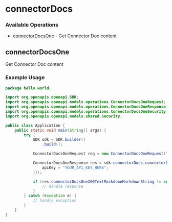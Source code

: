 # connectorDocs

### Available Operations

* [connectorDocsOne](#connectordocsone) - Get Connector Doc content

## connectorDocsOne

Get Connector Doc content

### Example Usage

```java
package hello.world;

import org.openapis.openapi.SDK;
import org.openapis.openapi.models.operations.ConnectorDocsOneRequest;
import org.openapis.openapi.models.operations.ConnectorDocsOneResponse;
import org.openapis.openapi.models.operations.ConnectorDocsOneSecurity;
import org.openapis.openapi.models.shared.Security;

public class Application {
    public static void main(String[] args) {
        try {
            SDK sdk = SDK.builder()
                .build();

            ConnectorDocsOneRequest req = new ConnectorDocsOneRequest("minus", "placeat", "voluptatum");            

            ConnectorDocsOneResponse res = sdk.connectorDocs.connectorDocsOne(req, new ConnectorDocsOneSecurity("iusto") {{
                apiKey = "YOUR_API_KEY_HERE";
            }});

            if (res.connectorDocsOne200TextMarkdownMarkdownString != null) {
                // handle response
            }
        } catch (Exception e) {
            // handle exception
        }
    }
}
```
